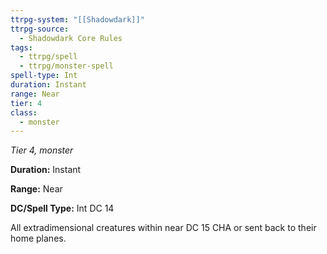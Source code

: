 ```yaml
---
ttrpg-system: "[[Shadowdark]]"
ttrpg-source:
  - Shadowdark Core Rules
tags:
  - ttrpg/spell
  - ttrpg/monster-spell
spell-type: Int
duration: Instant
range: Near
tier: 4
class:
  - monster
---
```

*Tier 4, monster*

**Duration:** Instant

**Range:** Near

**DC/Spell Type:** Int DC 14

All extradimensional creatures within near DC 15 CHA or sent back to their home planes.
